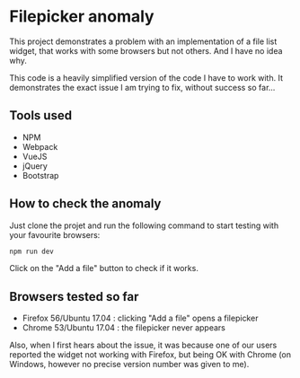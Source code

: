 # Filepicker anomaly

This project demonstrates a problem with an implementation of a file list widget, that works with some browsers but not others. And I have no idea why.

This code is a heavily simplified version of the code I have to work with. It demonstrates the exact issue I am trying to fix, without success so far...

## Tools used

* NPM
* Webpack
* VueJS
* jQuery
* Bootstrap

## How to check the anomaly

Just clone the projet and run the following command to start testing with your favourite browsers:

``` bash
npm run dev
```

Click on the "Add a file" button to check if it works.

## Browsers tested so far

* Firefox 56/Ubuntu 17.04 : clicking "Add a file" opens a filepicker
* Chrome 53/Ubuntu 17.04 : the filepicker never appears

Also, when I first hears about the issue, it was because one of our users reported the widget not working with Firefox, but being OK with Chrome (on Windows, however no precise version number was given to me).
